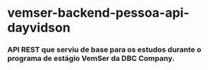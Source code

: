# vemser-backend-pessoa-api-dayvidson

### API REST que serviu de base para os estudos durante o programa de estágio VemSer da DBC Company.

